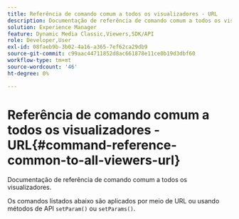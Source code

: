 ```yaml
---
title: Referência de comando comum a todos os visualizadores - URL
description: Documentação de referência de comando comum a todos os visualizadores.
solution: Experience Manager
feature: Dynamic Media Classic,Viewers,SDK/API
role: Developer,User
exl-id: 08faeb9b-3b02-4a16-a365-7ef62ca29db9
source-git-commit: c99aac44711852d8ac661878e11ce0b19d3dbf60
workflow-type: tm+mt
source-wordcount: '46'
ht-degree: 0%

---
```


# Referência de comando comum a todos os visualizadores - URL{#command-reference-common-to-all-viewers-url}

Documentação de referência de comando comum a todos os visualizadores.

Os comandos listados abaixo são aplicados por meio de URL ou usando métodos de API `setParam()` ou `setParams()`.
